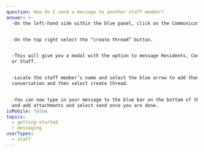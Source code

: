 ```yaml
---
question: How do I send a message to another staff member?
answer: >-
  -On the left-hand side within the blue panel, click on the Communication tab. 


  -On the top right select the “create thread” button.  


  -This will give you a modal with the option to message Residents, Connections
  or Staff. 


  -Locate the staff member’s name and select the blue arrow to add them to the
  conversation and then select create thread. 


  -You can now type in your message to the blue bar on the bottom of the page
  and add attachments and select send once you are done. 
isMobile: false
topics:
  - getting-started
  - messaging
userTypes:
  - staff
---
```


